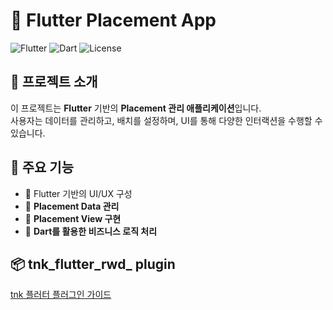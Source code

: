 # 📱 Flutter Placement App

![Flutter](https://img.shields.io/badge/Flutter-Framework-blue?logo=flutter)
![Dart](https://img.shields.io/badge/Dart-Language-blue?logo=dart)
![License](https://img.shields.io/badge/License-MIT-green)

## 📌 프로젝트 소개
이 프로젝트는 **Flutter** 기반의 **Placement 관리 애플리케이션**입니다.  
사용자는 데이터를 관리하고, 배치를 설정하며, UI를 통해 다양한 인터랙션을 수행할 수 있습니다.

## 🚀 주요 기능
- 🔹 Flutter 기반의 UI/UX 구성
- 🔹 **Placement Data 관리**
- 🔹 **Placement View 구현**
- 🔹 **Dart를 활용한 비즈니스 로직 처리**


## 📦 tnk_flutter_rwd_ plugin 

[tnk 플러터 플러그인 가이드](https://github.com/tnkfactory/tnk_flutter_rwd_plugin)


